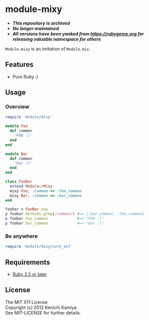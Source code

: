 module-mixy
===========

* ***This repository is archived***
* ***No longer maintained***
* ***All versions have been yanked from https://rubygems.org for releasing valuable namespace for others***


`Module.mixy` is an imitation of `Module.mix`.

Features
--------

* Pure Ruby :)

Usage
-----

### Overview

```ruby
require 'module/mixy'

module Foo
  def common
    'FOO :)'
  end
end

module Bar
  def common
    'bar :('
  end
end

class FooBar
  extend Module::Mixy
  mixy Foo, :common => :foo_common
  mixy Bar, :common => :bar_common
end

foobar = FooBar.new
p foobar.methods.grep(/common/) #=> [:bar_common, :foo_common]
p foobar.foo_common             #=> "FOO :)"
p foobar.bar_common             #=> "bar :("
```

### Be anywhere

```ruby
require 'module/mixy/core_ext'
```

Requirements
-------------

* [Ruby 2.5 or later](http://travis-ci.org/#!/kachick/module-mixy)

License
--------

The MIT X11 License  
Copyright (c) 2012 Kenichi Kamiya  
See MIT-LICENSE for further details.

